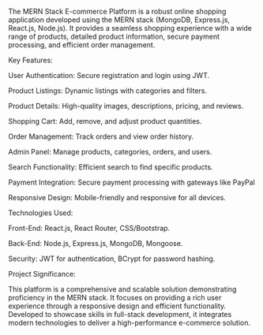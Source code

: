 The MERN Stack E-commerce Platform is a robust online shopping application developed using the MERN stack (MongoDB, Express.js, React.js, Node.js). It provides a seamless shopping experience with a wide range of products, detailed product information, secure payment processing, and efficient order management.

Key Features:

User Authentication: Secure registration and login using JWT.

Product Listings: Dynamic listings with categories and filters.

Product Details: High-quality images, descriptions, pricing, and reviews.

Shopping Cart: Add, remove, and adjust product quantities.

Order Management: Track orders and view order history.

Admin Panel: Manage products, categories, orders, and users.

Search Functionality: Efficient search to find specific products.

Payment Integration: Secure payment processing with gateways like PayPal

Responsive Design: Mobile-friendly and responsive for all devices.

Technologies Used:

Front-End: React.js, React Router, CSS/Bootstrap.

Back-End: Node.js, Express.js, MongoDB, Mongoose.

Security: JWT for authentication, BCrypt for password hashing.

Project Significance:

This platform is a comprehensive and scalable solution demonstrating proficiency in the MERN stack. It focuses on providing a rich user experience through a responsive design and efficient functionality. Developed to showcase skills in full-stack development, it integrates modern technologies to deliver a high-performance e-commerce solution.
